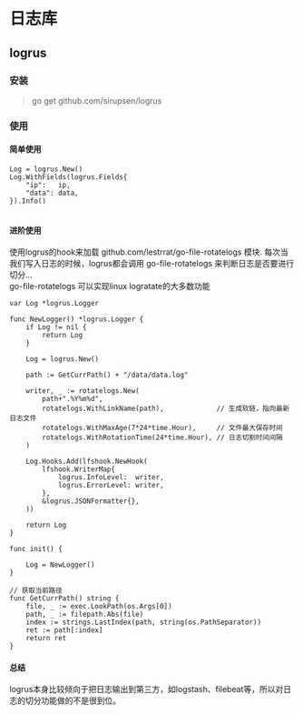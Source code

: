# 日志库
## logrus

### 安装

> go get github.com/sirupsen/logrus


### 使用

#### 简单使用

```
Log = logrus.New()
Log.WithFields(logrus.Fields{
	"ip":   ip,
	"data": data,
}).Info()


```

#### 进阶使用

使用logrus的hook来加载 github.com/lestrrat/go-file-rotatelogs 模块. 每次当我们写入日志的时候，logrus都会调用 go-file-rotatelogs 来判断日志是否要进行切分…  
go-file-rotatelogs  可以实现linux logratate的大多数功能

```
var Log *logrus.Logger

func NewLogger() *logrus.Logger {
	if Log != nil {
		return Log
	}

	Log = logrus.New()

	path := GetCurrPath() + "/data/data.log"

	writer, _ := rotatelogs.New(
		path+".%Y%m%d",
        rotatelogs.WithLinkName(path),             // 生成软链，指向最新日志文件
        rotatelogs.WithMaxAge(7*24*time.Hour),     // 文件最大保存时间
        rotatelogs.WithRotationTime(24*time.Hour), // 日志切割时间间隔
	)

	Log.Hooks.Add(lfshook.NewHook(
		lfshook.WriterMap{
			logrus.InfoLevel:  writer,
			logrus.ErrorLevel: writer,
		},
		&logrus.JSONFormatter{},
	))

	return Log
}

func init() {

	Log = NewLogger()
}

// 获取当前路径
func GetCurrPath() string {
	file, _ := exec.LookPath(os.Args[0])
	path, _ := filepath.Abs(file)
	index := strings.LastIndex(path, string(os.PathSeparator))
	ret := path[:index]
	return ret
}
```

#### 总结
logrus本身比较倾向于把日志输出到第三方，如logstash、filebeat等，所以对日志的切分功能做的不是很到位。